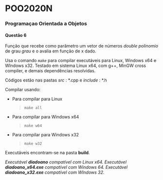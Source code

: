 # POO2020N

### Programaçao Orientada a Objetos

#### Questão 6

Função que recebe como parâmetro um vetor de números *double* *polinomio* de grau *grau* e o avalia em função de x dado.

Usa o comando *`make`* para compilar executáveis para Linux, Windows x64 e WIndows x32. Testado em sistema Linux x64, com g++, MinGW cross compiler, e demais dependências resolvidas.

Códigos estão nas pastas *src* : *.cpp  e  *include* : *.h

Compilar usando:

- Para compilar para Linux
  > `make all`
  >
- Para compilar para Windows x64
  > `make w64`
  >
- Para compilar para Windows x32
  > `make w32`
  >

Executáveis encontram-se na pasta **build**.

*Executável **diadoano** compatível com Linux x64.
Executável **diadoano_x64.exe** compatível com Windows 64.
Executável **diadoano_x32.exe** compatível com WIndows 32.*

